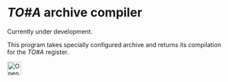 _TO#A_ archive compiler
=======================
Currently under development.

This program takes specially configured archive and returns its compilation for the _TO#A_ register. 

<a href="https://idx.google.com/import?url=https://github.com/sn0wgit/toa-compiler">
    <picture>
        <source media="(prefers-color-scheme: dark)" srcset="https://cdn.idx.dev/btn/open_dark_32@2x.png">
        <source media="(prefers-color-scheme: light)" srcset="https://cdn.idx.dev/btn/open_light_32@2x.png">
        <img height="32" alt="Open in IDX" src="https://cdn.idx.dev/btn/open_purple_32@2x.png">
    </picture>
</a>